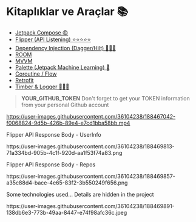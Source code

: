 # Kitaplıklar ve Araçlar 📚

- [Jetpack Compose 😍](https://developer.android.com/jetpack/compose)
- [Flipper (API Listening) ⭐️⭐️⭐️⭐️⭐️](https://fbflipper.com/docs/setup/plugins/network/)
- [Dependency Injection (Dagger/Hilt) 🕵🏻‍♂️](https://developer.android.com/training/dependency-injection/hilt-android)
- [ROOM](https://developer.android.com/jetpack/androidx/releases/room)
- [MVVM](https://developer.android.com/topic/libraries/architecture/viewmodel)
- [Palette (Jetpack Machine Learning) 🤖](https://developer.android.com/develop/ui/views/graphics/palette-colors)
- [Coroutine / Flow](https://developer.android.com/kotlin/flow)
- [Retrofit](https://square.github.io/retrofit/)
- [Timber & Logger 🕵🏻‍♂️](https://github.com/JakeWharton/timber)

> **YOUR_GITHUB_TOKEN**
> Don't forget to get your TOKEN information from your personal Github account

https://user-images.githubusercontent.com/36104238/188467042-f0068824-9d5b-426b-89e4-e7cd1bba58bb.mp4

<p class="callout success">Flipper API Response Body - UserInfo</p>
https://user-images.githubusercontent.com/36104238/188469813-71a334bd-905b-4c1f-920d-aa1f53f74a83.png

<p class="callout success">Flipper API Response Body - Repos</p>
https://user-images.githubusercontent.com/36104238/188469857-a35c88d4-bace-4e65-83f2-3b550249f656.png

<p class="callout success">Some technologies used... Details are hidden in the project</p>
https://user-images.githubusercontent.com/36104238/188469891-138db6e3-773b-49aa-8447-e74f98afc36c.jpeg
